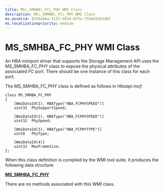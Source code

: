 ```yaml
---
title: MS\_SMHBA\_FC\_PHY WMI Class
description: MS\_SMHBA\_FC\_PHY WMI Class
ms.assetid: 8256eb6a-511f-4954-875e-755bd2bb3d65
ms.localizationpriority: medium
---
```


# MS\_SMHBA\_FC\_PHY WMI Class


An HBA miniport driver that supports the Storage Management API uses the MS\_SMHBA\_FC\_PHY class to expose the physical attributes of the associated FC port. There should be one instance of this class for each port.

The MS\_SMHBA\_FC\_PHY class is defined as follows in *Hbaapi.mof*:

```
class MS_SMHBA_FC_PHY 
{
    [WmiDataId(1), HBAType("HBA_FCPHYSPEED")]
    uint32  PhySupportSpeed;

    [WmiDataId(2), HBAType("HBA_FCPHYSPEED")]
    uint32  PhySpeed;      

    [WmiDataId(3), HBAType("HBA_FCPHYTYPE")]
    uint8   PhyType;

    [WmiDataId(4)]
    uint32  MaxFrameSize; 
};
```

When this class definition is compiled by the WMI tool suite, it produces the following data structure:

[**MS\_SMHBA\_FC\_PHY**](https://msdn.microsoft.com/library/windows/hardware/ff563156)

There are no methods associated with this WMI class.

 

 





